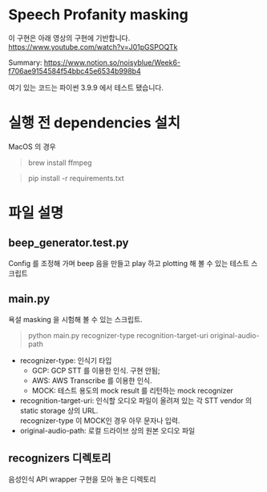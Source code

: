 # Speech Profanity masking

이 구현은 아래 영상의 구현에 기반합니다.<br/>
https://www.youtube.com/watch?v=J01pGSPOQTk

Summary: https://www.notion.so/noisyblue/Week6-f706ae9154584f54bbc45e6534b998b4

여기 있는 코드는 파이썬 3.9.9 에서 테스트 됐습니다.

# 실행 전 dependencies 설치

MacOS 의 경우
> brew install ffmpeg

> pip install -r requirements.txt

# 파일 설명

## beep_generator.test.py

Config 를 조정해 가며 beep 음을 만들고 play 하고 plotting 해 볼 수 있는 테스트 스크립트

## main.py

욕설 masking 을 시험해 볼 수 있는 스크립트.<br/>
> python main.py recognizer-type recognition-target-uri original-audio-path

- recognizer-type: 인식기 타입
    - GCP: GCP STT 를 이용한 인식. 구현 안됨;
    - AWS: AWS Transcribe 를 이용한 인식.
    - MOCK: 테스트 용도의 mock result 를 리턴하는 mock recognizer
- recognition-target-uri: 인식할 오디오 파일이 올려져 있는 각 STT vendor 의 static storage 상의 URL.<br />recognizer-type 이 MOCK인 경우 아무
  문자나 입력.
- original-audio-path: 로컬 드라이브 상의 원본 오디오 파일

## recognizers 디렉토리

음성인식 API wrapper 구현을 모아 놓은 디렉토리 
